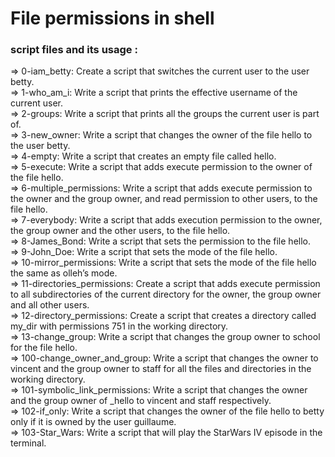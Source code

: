 # File permissions in shell
### script files and its usage :
=> 0-iam_betty: Create a script that switches the current user to the user betty.  
=> 1-who_am_i: Write a script that prints the effective username of the current user.  
=> 2-groups: Write a script that prints all the groups the current user is part of.  
=> 3-new_owner: Write a script that changes the owner of the file hello to the user betty.  
=> 4-empty: Write a script that creates an empty file called hello.  
=> 5-execute: Write a script that adds execute permission to the owner of the file hello.  
=> 6-multiple_permissions: Write a script that adds execute permission to the owner and the group owner, and read permission to other users, to the file hello.  
=> 7-everybody: Write a script that adds execution permission to the owner, the group owner and the other users, to the file hello.  
=> 8-James_Bond: Write a script that sets the permission to the file hello.  
=> 9-John_Doe: Write a script that sets the mode of the file hello.  
=> 10-mirror_permissions: Write a script that sets the mode of the file hello the same as olleh’s mode.  
=> 11-directories_permissions: Create a script that adds execute permission to all subdirectories of the current directory for the owner, the group owner and all other users.  
=> 12-directory_permissions: Create a script that creates a directory called my_dir with permissions 751 in the working directory.  
=> 13-change_group: Write a script that changes the group owner to school for the file hello.  
=> 100-change_owner_and_group: Write a script that changes the owner to vincent and the group owner to staff for all the files and directories in the working directory.  
=> 101-symbolic_link_permissions: Write a script that changes the owner and the group owner of _hello to vincent and staff respectively.  
=> 102-if_only: Write a script that changes the owner of the file hello to betty only if it is owned by the user guillaume.  
=> 103-Star_Wars: Write a script that will play the StarWars IV episode in the terminal.  

